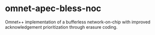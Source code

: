 # omnet-apec-bless-noc
Omnet++ implementation of a bufferless network-on-chip with improved acknowledgement prioritization through erasure coding.
